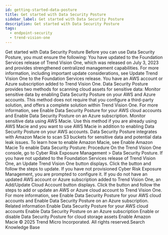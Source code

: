 ```yaml
---
id: getting-started-data-posture
title: Get started with Data Security Posture
sidebar_label: Get started with Data Security Posture
description: Get started with Data Security Posture
tags:
  - endpoint-security
  - trend-vision-one
---
```


 Get started with Data Security Posture Before you can use Data Security Posture, you must ensure the following: You have updated to the Foundation Services release of Trend Vision One, which was released on July 3, 2023 and provides strengthened centralized management capabilities. For more information, including important update considerations, see Update Trend Vision One to the Foundation Services release. You have an AWS account or Azure subscription added to Trend Vision One. Data Security Posture provides two methods for scanning cloud assets for sensitive data: Monitor sensitive data by enabling Data Security Posture on your AWS and Azure accounts. This method does not require that you configure a third-party solution, and offers a complete solution within Trend Vision One. For more information, see Enable Data Security Posture for your AWS cloud accounts and Enable Data Security Posture on an Azure subscription. Monitor sensitive data using AWS Macie. Use this method if you are already using AWS Macie and you want to use AWS Macie in addition to enabling Data Security Posture on your AWS accounts. Data Security Posture integrates with Amazon Macie to scan S3 buckets for sensitive data and potential data leak issues. To learn how to enable Amazon Macie, see Enable Amazon Macie To enable Data Security Posture: Procedure On the Trend Vision One console, go to Cyber Risk Exposure Management > Data Security Posture. If you have not updated to the Foundation Services release of Trend Vision One, an Update Trend Vision One button displays. Click the button and follow the steps to update. If you have not provisioned Cyber Risk Exposure Management, you are prompted to configure it. If you do not have an updated AWS account or Azure subscription added to Trend Vision One, an Add/Update Cloud Account button displays. Click the button and follow the steps to add or update an AWS or Azure cloud account to Trend Vision One. For more information, see Enable Data Security Posture for your AWS cloud accounts and Enable Data Security Posture on an Azure subscription. Related information Enable Data Security Posture for your AWS cloud accounts Enable Data Security Posture on an Azure subscription Enable or disable Data Security Posture for cloud storage assets Enable Amazon Macie © 2025 Trend Micro Incorporated. All rights reserved.Search Knowledge Base